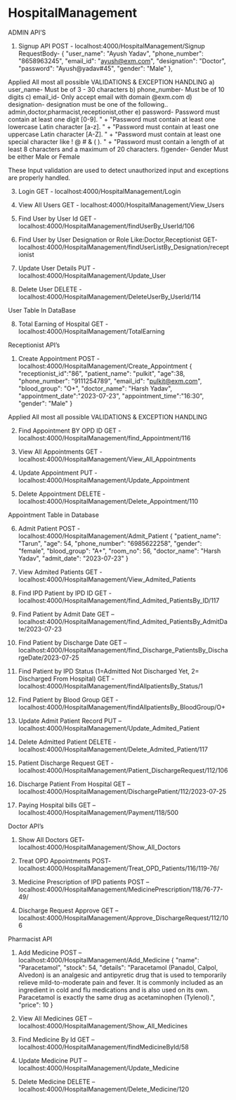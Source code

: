 # HospitalManagement

ADMIN API’S
1)	Signup API
POST - localhost:4000/HospitalManagement/Signup
RequestBody-
{
    "user_name": "Ayush Yadav",
    "phone_number": "8658963245",
    "email_id": "ayush@exm.com",
    "designation": "Doctor",
    "password": "Ayush@yadav#45",
    "gender": "Male"
},

Applied All most all possible VALIDATIONS & EXCEPTION HANDLING
 	a) user_name- Must be of 3 - 30 characters
	b) phone_number- Must be of 10 digits
	c) email_id- Only accept email with domain @exm.com
	d) designation- designation must be one of the following.. admin,doctor,pharmacist,receptionist,other
	e) password- Password must contain at least one digit [0-9]. " + 
			"Password must contain at least one lowercase Latin character [a-z]. " + 
			"Password must contain at least one uppercase Latin character [A-Z]. " + 
			"Password must contain at least one special character like ! @ # & ( ). " + 
			"Password must contain a length of at least 8 characters and a maximum of 20 characters.
  	f)gender- Gender Must be either Male or Female

   These Input validation are  used to detect unauthorized input and exceptions are properly handled.

 
3)	Login
GET - localhost:4000/HospitalManagement/Login
 
 
4)	View All Users
GET - localhost:4000/HospitalManagement/View_Users
 

5)	Find User by User Id
GET - localhost:4000/HospitalManagement/findUserBy_UserId/106
 
6)	Find User by User Designation or Role Like:Doctor,Receptionist
GET- localhost:4000/HospitalManagement/findUserListBy_Designation/receptionist
 
7)	Update User Details
PUT - localhost:4000/HospitalManagement/Update_User

 

8)	Delete User
DELETE - localhost:4000/HospitalManagement/DeleteUserBy_UserId/114
 
User Table In DataBase
 

8)	Total Earning of Hospital
GET - localhost:4000/HospitalManagement/TotalEarning
 





		

Receptionist API’s
1)	Create Appointment
POST - localhost:4000/HospitalManagement/Create_Appointment
{
    "receptionist_id":"86",
    "patient_name": "pulkit",
    "age":38,
    "phone_number": "9111254789",
    "email_id": "pulkit@exm.com",
    "blood_group": "O+",
    "doctor_name": "Harsh Yadav",
    "appointment_date":"2023-07-23",
    "appointment_time":"16:30",
    "gender": "Male"
}
 
Applied All most all possible VALIDATIONS & EXCEPTION HANDLING

 




2)	Find Appointment BY OPD ID
GET - localhost:4000/HospitalManagement/find_Appointment/116
 

3)	 View All Appointments
GET - localhost:4000/HospitalManagement/View_All_Appointments

 




4)	Update Appointment
PUT - localhost:4000/HospitalManagement/Update_Appointment

 




5)	Delete Appointment
DELETE - localhost:4000/HospitalManagement/Delete_Appointment/110
 
Appointment 	Table in Database
 




6)	Admit Patient
POST - localhost:4000/HospitalManagement/Admit_Patient
{
    "patient_name": "Tarun",
    "age": 54,
    "phone_number": "6985622258",
    "gender": "female",
    "blood_group": "A+",
    "room_no": 56,
    "doctor_name": "Harsh Yadav",
    "admit_date": "2023-07-23"
}

 
7)	View Admited Patients
GET - localhost:4000/HospitalManagement/View_Admited_Patients
 









8)	Find IPD Patient by IPD ID
GET - localhost:4000/HospitalManagement/find_Admited_PatientsBy_ID/117
  


9)	Find Patient by Admit Date
GET –  localhost:4000/HospitalManagement/find_Admited_PatientsBy_AdmitDate/2023-07-23
 








10)	Find Patient by Discharge Date
GET –  localhost:4000/HospitalManagement/find_Discharge_PatientsBy_DischargeDate/2023-07-25
 

11)	Find Patient by IPD Status (1=Admitted Not Discharged Yet, 2= Discharged From Hospital)
GET - localhost:4000/HospitalManagement/findAllpatientsBy_Status/1
 





12)	Find Patient by Blood Group
GET - localhost:4000/HospitalManagement/findAllpatientsBy_BloodGroup/O+
 
13)	Update Admit Patient Record
PUT – localhost:4000/HospitalManagement/Update_Admited_Patient

 




14)	Delete Admitted Patient
DELETE - localhost:4000/HospitalManagement/Delete_Admited_Patient/117
  
15)	Patient Discharge Request
GET - localhost:4000/HospitalManagement/Patient_DischargeRequest/112/106

 




16)	Discharge Patient From Hospital
GET –  localhost:4000/HospitalManagement/DischargePatient/112/2023-07-25
 
 





17)	Paying Hospital bills
GET – localhost:4000/HospitalManagement/Payment/118/500
 
 
Doctor API’s
1)	Show All Doctors
GET- localhost:4000/HospitalManagement/Show_All_Doctors
 
2)	Treat OPD Appointments
POST- localhost:4000/HospitalManagement/Treat_OPD_Patients/116/119-76/

 
 
3)	Medicine Prescription of IPD patients
POST – localhost:4000/HospitalManagement/MedicinePrescription/118/76-77-49/
 
 
4)	Discharge Request Approve
GET – localhost:4000/HospitalManagement/Approve_DischargeRequest/112/106
 
			
Pharmacist API

1)	Add Medicine
POST – localhost:4000/HospitalManagement/Add_Medicine
{
    "name": "Paracetamol",
    "stock": 54,
    "details": "Paracetamol (Panadol, Calpol, Alvedon) is an analgesic and antipyretic drug that is used to temporarily relieve mild-to-moderate pain and fever. It is commonly included as an ingredient in cold and flu medications and is also used on its own. Paracetamol is exactly the same drug as acetaminophen (Tylenol).",
    "price": 10
}


 
2)	View All Medicines
GET –  localhost:4000/HospitalManagement/Show_All_Medicines
  
3)	Find Medicine By Id
GET – localhost:4000/HospitalManagement/findMedicineById/58
 
4)	Update Medicine
PUT –  localhost:4000/HospitalManagement/Update_Medicine
 
5)	Delete Medicine
DELETE –  localhost:4000/HospitalManagement/Delete_Medicine/120
 
